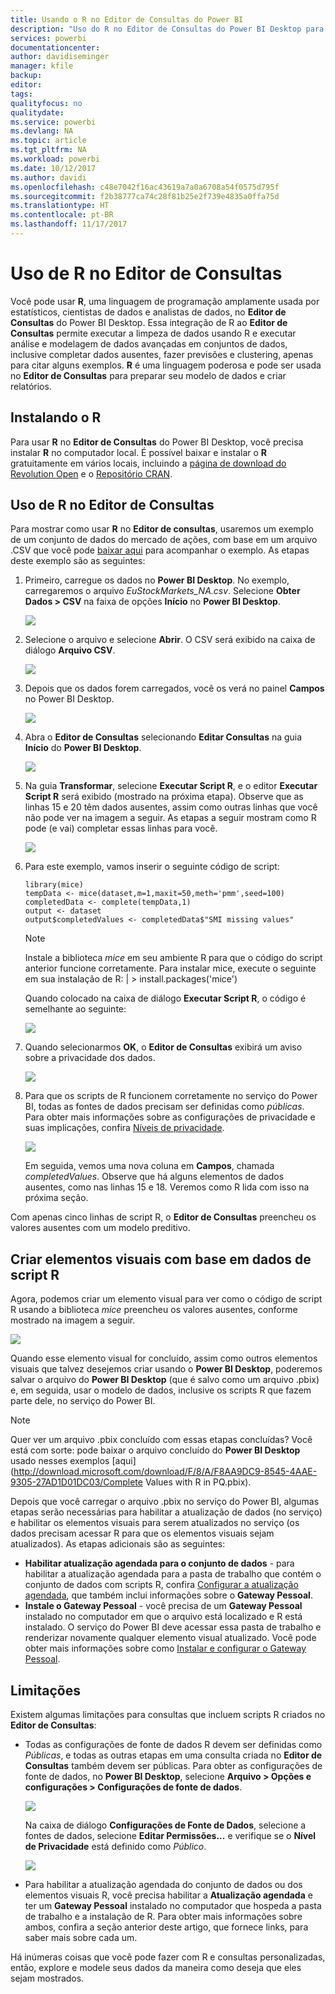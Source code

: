```yaml
---
title: Usando o R no Editor de Consultas do Power BI
description: "Uso do R no Editor de Consultas do Power BI Desktop para análise avançada"
services: powerbi
documentationcenter: 
author: davidiseminger
manager: kfile
backup: 
editor: 
tags: 
qualityfocus: no
qualitydate: 
ms.service: powerbi
ms.devlang: NA
ms.topic: article
ms.tgt_pltfrm: NA
ms.workload: powerbi
ms.date: 10/12/2017
ms.author: davidi
ms.openlocfilehash: c48e7042f16ac43619a7a0a6708a54f0575d795f
ms.sourcegitcommit: f2b38777ca74c28f81b25e2f739e4835a0ffa75d
ms.translationtype: HT
ms.contentlocale: pt-BR
ms.lasthandoff: 11/17/2017
---
```

# <a name="using-r-in-query-editor"></a>Uso de R no Editor de Consultas
Você pode usar **R**, uma linguagem de programação amplamente usada por estatísticos, cientistas de dados e analistas de dados, no **Editor de Consultas** do Power BI Desktop. Essa integração de R ao **Editor de Consultas** permite executar a limpeza de dados usando R e executar análise e modelagem de dados avançadas em conjuntos de dados, inclusive completar dados ausentes, fazer previsões e clustering, apenas para citar alguns exemplos. **R** é uma linguagem poderosa e pode ser usada no **Editor de Consultas** para preparar seu modelo de dados e criar relatórios.

## <a name="installing-r"></a>Instalando o R
Para usar **R** no **Editor de Consultas** do Power BI Desktop, você precisa instalar **R** no computador local. É possível baixar e instalar o **R** gratuitamente em vários locais, incluindo a [página de download do Revolution Open](https://mran.revolutionanalytics.com/download/) e o [Repositório CRAN](https://cran.r-project.org/bin/windows/base/).

## <a name="using-r-in-query-editor"></a>Uso de R no Editor de Consultas
Para mostrar como usar **R** no **Editor de consultas**, usaremos um exemplo de um conjunto de dados do mercado de ações, com base em um arquivo .CSV que você pode [baixar aqui](http://download.microsoft.com/download/F/8/A/F8AA9DC9-8545-4AAE-9305-27AD1D01DC03/EuStockMarkets_NA.csv) para acompanhar o exemplo. As etapas deste exemplo são as seguintes:

1. Primeiro, carregue os dados no **Power BI Desktop**. No exemplo, carregaremos o arquivo *EuStockMarkets_NA.csv*. Selecione **Obter Dados > CSV** na faixa de opções **Início** no **Power BI Desktop**.
   
   ![](media/desktop-r-in-query-editor/r-in-query-editor_1.png)
2. Selecione o arquivo e selecione **Abrir**. O CSV será exibido na caixa de diálogo **Arquivo CSV**.
   
   ![](media/desktop-r-in-query-editor/r-in-query-editor_2.png)
3. Depois que os dados forem carregados, você os verá no painel **Campos** no Power BI Desktop.
   
   ![](media/desktop-r-in-query-editor/r-in-query-editor_3.png)
4. Abra o **Editor de Consultas** selecionando **Editar Consultas** na guia **Início** do **Power BI Desktop**.
   
   ![](media/desktop-r-in-query-editor/r-in-query-editor_4.png)
5. Na guia **Transformar**, selecione **Executar Script R**, e o editor **Executar Script R** será exibido (mostrado na próxima etapa). Observe que as linhas 15 e 20 têm dados ausentes, assim como outras linhas que você não pode ver na imagem a seguir. As etapas a seguir mostram como R pode (e vai) completar essas linhas para você.
   
   ![](media/desktop-r-in-query-editor/r-in-query-editor_5d.png)
6. Para este exemplo, vamos inserir o seguinte código de script:
   
       library(mice)
       tempData <- mice(dataset,m=1,maxit=50,meth='pmm',seed=100)
       completedData <- complete(tempData,1)
       output <- dataset
       output$completedValues <- completedData$"SMI missing values"
   
   > [!NOTE]
   > Instale a biblioteca *mice* em seu ambiente R para que o código do script anterior funcione corretamente. Para instalar mice, execute o seguinte em sua instalação de R: |      > install.packages('mice')
   > 
   > 
   
   Quando colocado na caixa de diálogo **Executar Script R**, o código é semelhante ao seguinte:
   
   ![](media/desktop-r-in-query-editor/r-in-query-editor_5b.png)
7. Quando selecionarmos **OK**, o **Editor de Consultas** exibirá um aviso sobre a privacidade dos dados.
   
   ![](media/desktop-r-in-query-editor/r-in-query-editor_6.png)
8. Para que os scripts de R funcionem corretamente no serviço do Power BI, todas as fontes de dados precisam ser definidas como *públicas*. Para obter mais informações sobre as configurações de privacidade e suas implicações, confira [Níveis de privacidade](desktop-privacy-levels.md).
   
   ![](media/desktop-r-in-query-editor/r-in-query-editor_7.png)
   
   Em seguida, vemos uma nova coluna em **Campos**, chamada *completedValues*. Observe que há alguns elementos de dados ausentes, como nas linhas 15 e 18. Veremos como R lida com isso na próxima seção.
   

Com apenas cinco linhas de script R, o **Editor de Consultas** preencheu os valores ausentes com um modelo preditivo.

## <a name="creating-visuals-from-r-script-data"></a>Criar elementos visuais com base em dados de script R
Agora, podemos criar um elemento visual para ver como o código de script R usando a biblioteca *mice* preencheu os valores ausentes, conforme mostrado na imagem a seguir.

![](media/desktop-r-in-query-editor/r-in-query-editor_8a.png)

Quando esse elemento visual for concluído, assim como outros elementos visuais que talvez desejemos criar usando o **Power BI Desktop**, poderemos salvar o arquivo do **Power BI Desktop** (que é salvo como um arquivo .pbix) e, em seguida, usar o modelo de dados, inclusive os scripts R que fazem parte dele, no serviço do Power BI.

> [!NOTE]
> Quer ver um arquivo .pbix concluído com essas etapas concluídas? Você está com sorte: pode baixar o arquivo concluído do **Power BI Desktop** usado nesses exemplos [aqui](http://download.microsoft.com/download/F/8/A/F8AA9DC9-8545-4AAE-9305-27AD1D01DC03/Complete Values with R in PQ.pbix).
> 
> 

Depois que você carregar o arquivo .pbix no serviço do Power BI, algumas etapas serão necessárias para habilitar a atualização de dados (no serviço) e habilitar os elementos visuais para serem atualizados no serviço (os dados precisam acessar R para que os elementos visuais sejam atualizados). As etapas adicionais são as seguintes:

* **Habilitar atualização agendada para o conjunto de dados** - para habilitar a atualização agendada para a pasta de trabalho que contém o conjunto de dados com scripts R, confira [Configurar a atualização agendada](refresh-scheduled-refresh.md), que também inclui informações sobre o **Gateway Pessoal**.
* **Instale o Gateway Pessoal** - você precisa de um **Gateway Pessoal** instalado no computador em que o arquivo está localizado e R está instalado. O serviço do Power BI deve acessar essa pasta de trabalho e renderizar novamente qualquer elemento visual atualizado. Você pode obter mais informações sobre como [Instalar e configurar o Gateway Pessoal](personal-gateway.md).

## <a name="limitations"></a>Limitações
Existem algumas limitações para consultas que incluem scripts R criados no **Editor de Consultas**:

* Todas as configurações de fonte de dados R devem ser definidas como *Públicas*, e todas as outras etapas em uma consulta criada no **Editor de Consultas** também devem ser públicas. Para obter as configurações de fonte de dados, no **Power BI Desktop**, selecione **Arquivo > Opções e configurações > Configurações de fonte de dados**.
  
  ![](media/desktop-r-in-query-editor/r-in-query-editor_9.png)
  
  Na caixa de diálogo **Configurações de Fonte de Dados**, selecione a fontes de dados, selecione **Editar Permissões...** e verifique se o **Nível de Privacidade** está definido como *Público*.
  
  ![](media/desktop-r-in-query-editor/r-in-query-editor_10.png)    
* Para habilitar a atualização agendada do conjunto de dados ou dos elementos visuais R, você precisa habilitar a **Atualização agendada** e ter um **Gateway Pessoal** instalado no computador que hospeda a pasta de trabalho e a instalação de R. Para obter mais informações sobre ambos, confira a seção anterior deste artigo, que fornece links, para saber mais sobre cada um.

Há inúmeras coisas que você pode fazer com R e consultas personalizadas, então, explore e modele seus dados da maneira como deseja que eles sejam mostrados.

